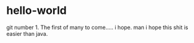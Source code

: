 # hello-world
git number 1. The first of many to come..... i hope.
man i hope this shit is easier than java.
